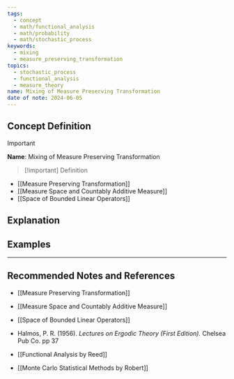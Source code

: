 ```yaml
---
tags:
  - concept
  - math/functional_analysis
  - math/probability
  - math/stochastic_process
keywords:
  - mixing
  - measure_preserving_transformation
topics:
  - stochastic_process
  - functional_analysis
  - measure_theory
name: Mixing of Measure Preserving Transformation
date of note: 2024-06-05
---
```


## Concept Definition

>[!important]
>**Name**: Mixing of Measure Preserving Transformation

>[!important] Definition
>


- [[Measure Preserving Transformation]]
- [[Measure Space and Countably Additive Measure]]
- [[Space of Bounded Linear Operators]]


## Explanation





## Examples





-----------
##  Recommended Notes and References

- [[Measure Preserving Transformation]]
- [[Measure Space and Countably Additive Measure]]
- [[Space of Bounded Linear Operators]]



- Halmos, P. R. (1956). *Lectures on Ergodic Theory (First Edition).* Chelsea Pub Co. pp 37
- [[Functional Analysis by Reed]]
- [[Monte Carlo Statistical Methods by Robert]]


